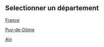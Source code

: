 ## Selectionner un département
[France][Fr]

[Puy-de-Dôme][PdD]

[Ain][Ain]


[Fr]: https://github.com/smarcovici/Covid_19/blob/master/Analyse_confinement/Images/Evolution%20des%20hospitalisations%20par%20departement_France.png
[PdD]: https://github.com/smarcovici/Covid_19/blob/master/Analyse_confinement/Images/Evolution%20des%20hospitalisations%20par%20departement_Puy-de-Dôme.png
[Ain]: Analyse_confinement/Images/Evolution%20des%20hospitalisations%20par%20departement_Ain.png
